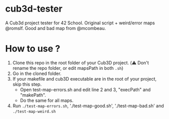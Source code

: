 # cub3d-tester
A Cub3d project tester for 42 School. Original script + weird/error maps @romslf. Good and bad map from @mcombeau.

# How to use ?
1. Clone this repo in the root folder of your Cub3D project. (⚠️ Don't rename the repo folder, or edit mapsPath in both `.sh`)
2. Go in the cloned folder.
3. If your makefile and cub3D executable are in the root of your project, skip this step.
    * Open test-map-errors.sh and edit  line 2 and 3, "execPath" and "makePath".
    * Do the same for all maps.
4. Run `./test-map-errors.sh`, './test-map-good.sh', './test-map-bad.sh' and `./test-map-weird.sh`
